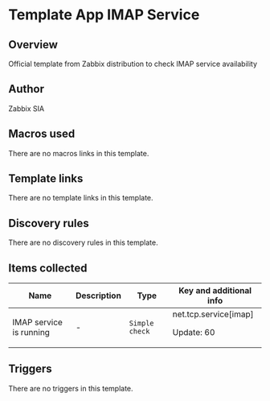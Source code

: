 # Template App IMAP Service

## Overview

Official template from Zabbix distribution to check IMAP service availability



## Author

Zabbix SIA

## Macros used

There are no macros links in this template.

## Template links

There are no template links in this template.

## Discovery rules

There are no discovery rules in this template.

## Items collected

|Name|Description|Type|Key and additional info|
|----|-----------|----|----|
|IMAP service is running|<p>-</p>|`Simple check`|net.tcp.service[imap]<p>Update: 60</p>|
## Triggers

There are no triggers in this template.

